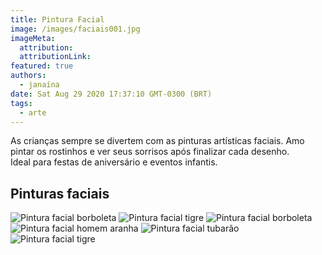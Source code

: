 ```yaml
---
title: Pintura Facial
image: /images/faciais001.jpg
imageMeta:
  attribution:
  attributionLink:
featured: true
authors:
  - janaína
date: Sat Aug 29 2020 17:37:10 GMT-0300 (BRT)
tags:
  - arte
---
```


As crianças sempre se divertem com as pinturas artísticas faciais. Amo pintar os rostinhos e ver seus sorrisos após finalizar cada desenho.  
Ideal para festas de aniversário e eventos infantis.

## Pinturas faciais

![Pintura facial borboleta](/images/faciais001.jpg)
![Pintura facial tigre](/images/faciais002.jpg)
![Pintura facial borboleta](/images/faciais003.jpg)
![Pintura facial homem aranha](/images/faciais004.jpg)
![Pintura facial tubarão](/images/faciais005.jpg)
![Pintura facial tigre](/images/faciais006.jpg)
